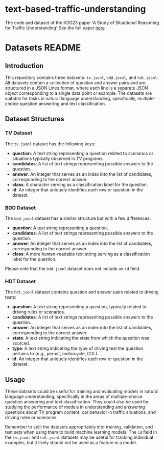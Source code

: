 # text-based-traffic-understanding
The code and dataset of the KDD23 paper 'A Study of Situational Reasoning for Traffic Understanding' See the full paper [here](https://arxiv.org/pdf/2306.02520.pdf)


# Datasets README

## Introduction

This repository contains three datasets: `tv.jsonl`, `bdd.jsonl`, and `hdt.jsonl`. All datasets contain a collection of question and answer pairs and are structured in a JSON Lines format, where each line is a separate JSON object corresponding to a single data point or example. The datasets are suitable for tasks in natural language understanding, specifically, multiple-choice question answering and text classification.

## Dataset Structures

### TV Dataset

The `tv.jsonl` dataset has the following keys:

- **question**: A text string representing a question related to scenarios or situations typically observed in TV programs.
- **candidates**: A list of text strings representing possible answers to the question.
- **answer**: An integer that serves as an index into the list of candidates, corresponding to the correct answer.
- **class**: A character serving as a classification label for the question.
- **id**: An integer that uniquely identifies each row or question in the dataset.

### BDD Dataset

The `bdd.jsonl` dataset has a similar structure but with a few differences:

- **question**: A text string representing a question.
- **candidates**: A list of text strings representing possible answers to the question.
- **answer**: An integer that serves as an index into the list of candidates, corresponding to the correct answer.
- **class**: A more human-readable text string serving as a classification label for the question.

Please note that the `bdd.jsonl` dataset does not include an `id` field.

### HDT Dataset

The `hdt.jsonl` dataset contains question and answer pairs related to driving tests:

- **question**: A text string representing a question, typically related to driving rules or scenarios.
- **candidates**: A list of text strings representing possible answers to the question.
- **answer**: An integer that serves as an index into the list of candidates, corresponding to the correct answer.
- **state**: A text string indicating the state from which the question was sourced.
- **type**: A text string indicating the type of driving test the question pertains to (e.g., permit, motorcycle, CDL).
- **id**: An integer that uniquely identifies each row or question in the dataset.

## Usage

These datasets could be useful for training and evaluating models in natural language understanding, specifically in the areas of multiple-choice question answering and text classification. They could also be used for studying the performance of models in understanding and answering questions about TV program content, car behavior in traffic situations, and driving rules or scenarios.

Remember to split the datasets appropriately into training, validation, and test sets when using them to build machine learning models. The `id` field in the `tv.jsonl` and `hdt.jsonl` datasets may be useful for tracking individual examples, but it likely should not be used as a feature in a model.
